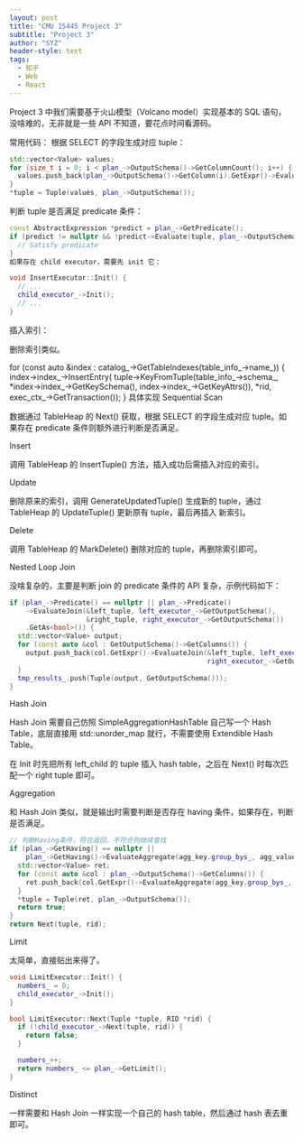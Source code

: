 ```yaml
---
layout: post
title: "CMU 15445 Project 3"
subtitle: "Project 3"
author: "SYZ"
header-style: text
tags:
  - 知乎
  - Web
  - React
---
```


> 

Project 3 中我们需要基于火山模型（Volcano model）实现基本的 SQL 语句，没啥难的，无非就是一些 API 不知道，要花点时间看源码。

常用代码：
根据 SELECT 的字段生成对应 tuple：

```C++
std::vector<Value> values;
for (size_t i = 0; i < plan_->OutputSchema()->GetColumnCount(); i++) {
  values.push_back(plan_->OutputSchema()->GetColumn(i).GetExpr()->Evaluate(tuple, schema_));
}
*tuple = Tuple(values, plan_->OutputSchema());
```

判断 tuple 是否满足 predicate 条件：

```C++
const AbstractExpression *predict = plan_->GetPredicate();
if (predict != nullptr && !predict->Evaluate(tuple, plan_->OutputSchema()).GetAs<bool>()) {
  // Satisfy predicate
}
如果存在 child executor，需要先 init 它：

void InsertExecutor::Init() {
  // ...
  child_executor_->Init();
  // ...
}
```

插入索引：

删除索引类似。

for (const auto &index : catalog_->GetTableIndexes(table_info_->name_)) {
  index->index_->InsertEntry(
    tuple->KeyFromTuple(table_info_->schema_, *index->index_->GetKeySchema(), index->index_->GetKeyAttrs()), *rid,
    exec_ctx_->GetTransaction());
}
具体实现
Sequential Scan

数据通过 TableHeap 的 Next() 获取，根据 SELECT 的字段生成对应 tuple。如果存在 predicate 条件则额外进行判断是否满足。

Insert

调用 TableHeap 的 InsertTuple() 方法，插入成功后需插入对应的索引。

Update

删除原来的索引，调用 GenerateUpdatedTuple() 生成新的 tuple，通过 TableHeap 的 UpdateTuple() 更新原有 tuple，最后再插入 新索引。

Delete

调用 TableHeap 的 MarkDelete() 删除对应的 tuple，再删除索引即可。

Nested Loop Join

没啥复杂的，主要是判断 join 的 predicate 条件的 API 复杂，示例代码如下：
```C++
if (plan_->Predicate() == nullptr || plan_->Predicate()
    ->EvaluateJoin(&left_tuple, left_executor_->GetOutputSchema(),
                   &right_tuple, right_executor_->GetOutputSchema())
    .GetAs<bool>()) {
  std::vector<Value> output;
  for (const auto &col : GetOutputSchema()->GetColumns()) {
    output.push_back(col.GetExpr()->EvaluateJoin(&left_tuple, left_executor_->GetOutputSchema(), &right_tuple,
                                                 right_executor_->GetOutputSchema()));
  }
  tmp_results_.push(Tuple(output, GetOutputSchema()));
}
```
Hash Join

Hash Join 需要自己仿照 SimpleAggregationHashTable 自己写一个 Hash Table，底层直接用 std::unorder_map 就行，不需要使用 Extendible Hash Table。

在 Init 时先把所有 left_child 的 tuple 插入 hash table，之后在 Next() 时每次匹配一个 right tuple 即可。

Aggregation

和 Hash Join 类似，就是输出时需要判断是否存在 having 条件，如果存在，判断是否满足。
```C++
// 判断Having条件，符合返回，不符合则继续查找
if (plan_->GetHaving() == nullptr ||
    plan_->GetHaving()->EvaluateAggregate(agg_key.group_bys_, agg_value.aggregates_).GetAs<bool>()) {
  std::vector<Value> ret;
  for (const auto &col : plan_->OutputSchema()->GetColumns()) {
    ret.push_back(col.GetExpr()->EvaluateAggregate(agg_key.group_bys_, agg_value.aggregates_));
  }
  *tuple = Tuple(ret, plan_->OutputSchema());
  return true;
}
return Next(tuple, rid);
```
Limit

太简单，直接贴出来得了。
```C++
void LimitExecutor::Init() {
  numbers_ = 0;
  child_executor_->Init();
}

bool LimitExecutor::Next(Tuple *tuple, RID *rid) {
  if (!child_executor_->Next(tuple, rid)) {
    return false;
  }

  numbers_++;
  return numbers_ <= plan_->GetLimit();
}
```
Distinct

一样需要和 Hash Join 一样实现一个自己的 hash table，然后通过 hash 表去重即可。